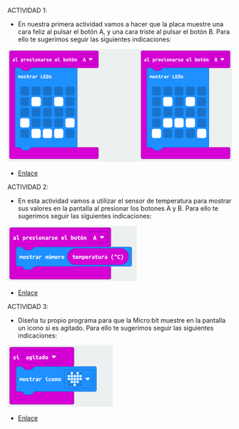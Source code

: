 ACTIVIDAD 1:

- En nuestra primera actividad vamos a hacer que la placa muestre una cara feliz al pulsar el botón A, y una cara triste al pulsar el botón B. Para ello te sugerimos seguir las siguientes indicaciones:

![image](ejercicio1.png)

- [Enlace](Contenidos/)


ACTIVIDAD 2: 

- En esta actividad vamos a utilizar el sensor de temperatura para mostrar sus valores en la pantalla al presionar los botones A y B. Para ello te sugerimos seguir las siguientes indicaciones:

![image](ejercicio2.png)

- [Enlace](Contenidos/)


ACTIVIDAD 3:

- Diseña tu propio programa para que la Micro:bit muestre en la pantalla un icono si es agitado. Para ello te sugerimos seguir las siguientes indicaciones:

![image](ejercicio3.png)

- [Enlace](Contenidos/)
